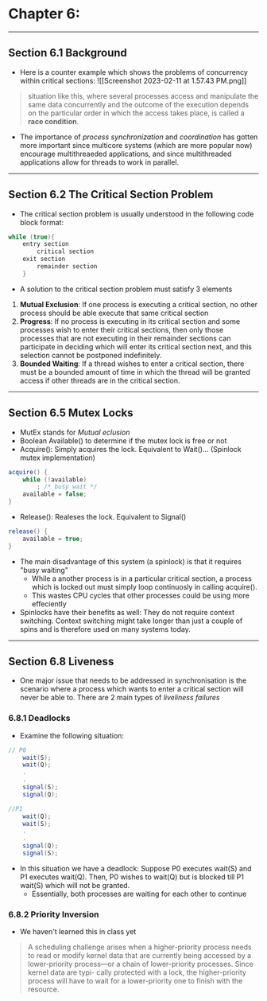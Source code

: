 # Chapter 6:  
---
## Section 6.1 Background
- Here is a counter example which shows the problems of concurrency within critical sections: 
![[Screenshot 2023-02-11 at 1.57.43 PM.png]]
> situation like this, where several processes access and manipulate the same data concurrently and the outcome of the execution depends on the particular order in which the access takes place, is called a **race condition**.
- The importance of *process synchronization* and *coordination* has gotten more important since multicore systems (which are more popular now) encourage multithreaeded applications, and since multithreaded applications allow for threads to work in parallel. 
---
## Section 6.2 The Critical Section Problem
- The critical section problem is usually understood in the following code block format:

```Java
while (true){
	entry section
		critical section
	exit section
	    remainder section
    }
```

- A solution to the critical section problem must satisfy 3 elements
1. **Mutual Exclusion**: If one process is executing a critical section, no other process should be able execute that same critical section 
2. **Progress**: If no process is executing in its critical section and some processes wish to enter their critical sections, then only those processes that are not executing in their remainder sections can participate in deciding which will enter its critical section next, and this selection cannot be postponed indefinitely.
3. **Bounded Waiting**: If a thread wishes to enter a critical section, there must be a bounded amount of time in which the thread will be granted access if other threads are in the critical section. 
---
## Section  6.5 Mutex Locks
- MutEx stands for *Mutual eclusion* 
- Boolean Available() to determine if the mutex lock is free or not
- Acquire(): Simply acquires the lock. Equivalent to Wait()... (Spinlock mutex implementation)
```Java
acquire() {  
	while (!available)
	    ; /* busy wait */
    available = false;
}
```
- Release(): Realeses the lock. Equivalent to Signal()
```Java
release() { 
	available = true;
}
```
- The main disadvantage of this system (a spinlock) is that it requires "busy waiting" 
	- While a another process is in a particular critical section, a process which is locked out must simply loop continuosly in calling acquire(). 
	- This wastes CPU cycles that other processes could be using more effeciently 
- Spinlocks have their benefits as well: They do not require context switching. Context switching might take longer than just a couple of spins and is therefore used on many systems today. 
---
## Section 6.8 Liveness 
- One major issue that needs to be addressed in synchronisation is the scenario where a process which wants to enter a critical section will never be able to. There are 2 main types of *liveliness failures*
### 6.8.1 Deadlocks
- Examine the following situation: 
```Java
// P0
	wait(S);
	wait(Q);
	.
	.
	signal(S);
	signal(Q);
```
```Java
//P1
	wait(Q);
	wait(S);
	.
	.
	signal(Q);
	signal(S);
```
- In this situation we have a deadlock: Suppose P0 executes wait(S) and P1 executes wait(Q). Then, P0 wishes to wait(Q) but is blocked till P1 wait(S) which will not be granted. 
	- Essentially, both processes are waiting for each other to continue 
### 6.8.2 Priority Inversion
- We haven't learned this in class yet
> A scheduling challenge arises when a higher-priority process needs to read or modify kernel data that are currently being accessed by a lower-priority process—or a chain of lower-priority processes. Since kernel data are typi- cally protected with a lock, the higher-priority process will have to wait for a lower-priority one to finish with the resource.